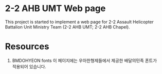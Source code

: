 # 2-2 AHB UMT Web page

This project is started to implement a web page for 2-2 Assault Helicopter Battalion Unit Ministry Team (2-2 AHB UMT; 2-2 AHB Chapel).

# Resources

1. BMDOHYEON fonts
이 페이지에는 우아한형제들에서 제공한 배달의민족 폰트가 적용되어 있습니다.